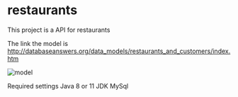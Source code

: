 # restaurants

This project is a API for restaurants

The link the model is http://databaseanswers.org/data_models/restaurants_and_customers/index.htm

![model](https://user-images.githubusercontent.com/46789255/135727706-e39af0a1-8984-4278-b182-ac3acd837b29.JPG)

Required settings
Java 8 or 11
JDK
MySql
